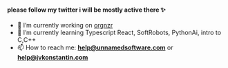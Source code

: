 #### please follow my twitter i will be mostly active there ✨
- 🔭 I’m currently working on [orgnzr]("https://twitter.com/orgnzr")
- 🌱 I’m currently learning Typescript React, SoftRobots, PythonAi, intro to C,C++
- 📫 How to reach me: **help@unnamedsoftware.com** or **help@jvkonstantin.com**
